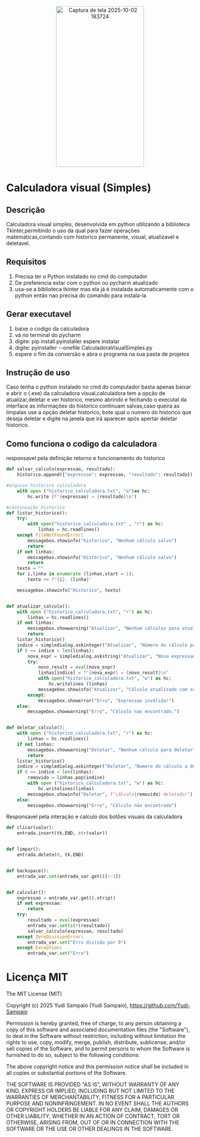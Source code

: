 <div align="center">
<img width="236" height="431" alt="Captura de tela 2025-10-02 183724" src="https://github.com/user-attachments/assets/5461e14a-ea40-40be-a103-37ad8dca54d3" />
</div>


# Calculadora visual (Simples)
## Descrição

Calculadora visual simples, desenvolvida em python utilizando a biblioteca Tkinter,permitindo o uso da qual para fazer operações matematicas,contando com historico permanente, visual, atualizavel e deletavel.

## Requisitos
1. Precisa ter o Python instalado no cmd do computador
2. De preferencia estar com o python ou pycharm atualizado
3. usa-se a biblioteca tkinter mas ela já é instalada automaticamente com o python então nao precisa do comando para instala-la

## Gerar executavel
1. baixe o codigo da calculadora
2. vá no terminal do pycharm
3. digite: pip install pyinstaller espere instalar
4. digite: pyinstaller --onefile CalculadoraVisualSimples.py
5. espere o fim da conversão e abra o programa na sua pasta de projetos

## Instrução de uso

Caso tenha o python instalado no cmd do computador basta apenas baixar e abrir o (.exe) da calculadora visual,calculadora tem a opção de atualizar,deletar e ver historico, mesmo abrindo e fechando o executal da interface as informações do historico continuam salvas,caso queira as limpalas use a opção deletar historico, bote qual o numero do historico que deseja deletar e digite na janela que irá aparecer após apertar deletar historico.

## Como funciona o codigo da calculadora

responsavel pela definição retorno e funcionamento do historico
```python
def salvar_calculo(expressao, resultado):
    historico.append({"expressao": expressao, "resultado": resultado})

#arquivo historico calculadora
    with open ("historico_calculadora.txt", "a")as hc:
        hc.write (f"{expressao} = {resultado}\n")

#continuação historico
def listar_historico():
    try:
        with open("historico_calculadora.txt" , "r") as hc:
            linhas = hc.readlines()
    except FileNotFoundError:
        messagebox.showinfo("historico", "Nenhum cálculo salvo")
        return
    if not linhas:
        messagebox.showinfo("Histórico", "Nenhum cálculo salvo")
        return
    texto = ""
    for i,linha in enumerate (linhas,start = 1):
        texto += f"{i}. {linha}"

    messagebox.showinfo("Historico", texto)


def atualizar_calculo():
    with open ("historico_calculadora.txt", "r") as hc:
        linhas = hc.readlines()
    if not linhas:
        messagebox.showwarning("Atualizar", "Nenhum cálculos para atualizar.")
        return
    listar_historico()
    indice = simpledialog.askinteger("Atualizar", "Número do cálculo para atualizar.") - 1
    if 0 <= indice < len(linhas):
        nova_expr = simpledialog.askstring("Atualizar", "Nova expressao:")
        try:
            novo_result = eval(nova_expr)
            linhas[indice] = f"{nova_expr} = {novo_result}\n"
            with open("historico_calculadora.txt", "w") as hc:
                hc.writelines (linhas)
            messagebox.showinfo("Atualizar", "Cálculo atualizado com sucesso!")
        except:
            messagebox.showerror("Erro", "Expressao inválida!")
    else:
        messagebox.showwarning("Erro", "Cálculo nao encontrado.")


def deletar_calculo():
    with open ("historico_calculadora.txt", "r") as hc:
        linhas = hc.readlines()
    if not linhas:
        messagebox.showwarning("Deletar", "Nenhum calculo para deletar")
        return
    listar_historico()
    indice = simpledialog.askinteger("Deletar", "Numero do cálculo a deletar") - 1
    if 0 <= indice < len(linhas):
        removido = linhas.pop(indice)
        with open ("historico_calculadora.txt", "w") as hc:
            hc.writelines(linhas)
        messagebox.showinfo("Deletar", f"cálculo{removido} deletado!")
    else:
        messagebox.showwarning("Erro", "Cálculo não encontrado")
```
Responsavel pela interação e calculo dos botões visuais da calculadora
```python
def clicar(valor):
    entrada.insert(tk.END, str(valor))


def limpar():
    entrada.delete(0, tk.END)


def backspace():
    entrada_var.set(entrada_var.get()[:-1])


def calcular():
    expressao = entrada_var.get().strip()
    if not expressao:
        return
    try:
        resultado = eval(expressao)
        entrada_var.set(str(resultado))
        salvar_calculo(expressao, resultado)
    except ZeroDivisionError:
        entrada_var.set("Erro divisão por 0")
    except Exception:
        entrada_var.set("Erro")
```

# Licença MIT
The MIT License (MIT)

Copyright (c) 2025 Yudi Sampaio (Yudi Sampaio), https://github.com/Yudi-Sampaio

Permission is hereby granted, free of charge, to any person obtaining a copy
of this software and associated documentation files (the "Software"), to deal
in the Software without restriction, including without limitation the rights
to use, copy, modify, merge, publish, distribute, sublicense, and/or sell
copies of the Software, and to permit persons to whom the Software is
furnished to do so, subject to the following conditions:

The above copyright notice and this permission notice shall be included in all
copies or substantial portions of the Software.

THE SOFTWARE IS PROVIDED "AS IS", WITHOUT WARRANTY OF ANY KIND, EXPRESS OR
IMPLIED, INCLUDING BUT NOT LIMITED TO THE WARRANTIES OF MERCHANTABILITY,
FITNESS FOR A PARTICULAR PURPOSE AND NONINFRINGEMENT. IN NO EVENT SHALL THE
AUTHORS OR COPYRIGHT HOLDERS BE LIABLE FOR ANY CLAIM, DAMAGES OR OTHER
LIABILITY, WHETHER IN AN ACTION OF CONTRACT, TORT OR OTHERWISE, ARISING FROM,
OUT OF OR IN CONNECTION WITH THE SOFTWARE OR THE USE OR OTHER DEALINGS IN THE
SOFTWARE.


